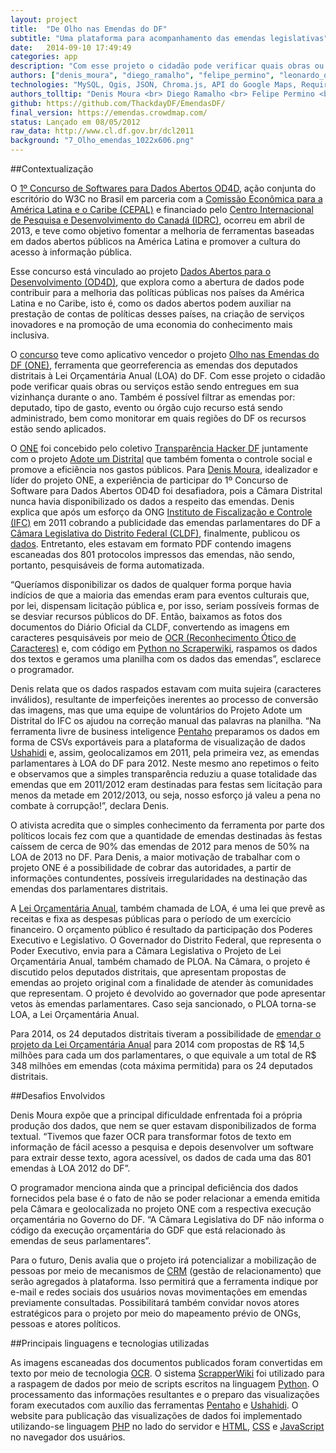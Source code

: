 ```yaml
---
layout: project
title:  "De Olho nas Emendas do DF"
subtitle: "Uma plataforma para acompanhamento das emendas legislativas"
date:   2014-09-10 17:49:49
categories: app
description: "Com esse projeto o cidadão pode verificar quais obras ou serviços estão sendo entregues em sua vizinhança durante o ano."
authors: ["denis_moura", "diego_ramalho", "felipe_permino", "leonardo_oliveira", "decko", "derushi_farias", "ricardo_poppi", "kai_mishima", "luis_silva", "marc_arnoldi"]
technologies: "MySQL, Qgis, JSON, Chroma.js, API do Google Maps, Require.js, Knockout"
authors_tolltip: "Denis Moura <br> Diego Ramalho <br> Felipe Permino <br> Leonardo Oliveira <br> André Filipe <br> Derushi Farias <br>	Ricardo Poppi <br> Kai Mishima <br> Luiz Carlos Silva <br> Marc Arnoldi"
github: https://github.com/ThackdayDF/EmendasDF/
final_version: https://emendas.crowdmap.com/
status: Lançado em 08/05/2012
raw_data: http://www.cl.df.gov.br/dcl2011
background: "7_Olho_emendas_1022x606.png"
---
```


##Contextualização

O [1º Concurso de Softwares para Dados Abertos OD4D](http://www.od4d.org/2013/06/26/resultado-do-1o-concurso-de-softwares-para-dados-abertos-od4d/), ação conjunta do escritório do W3C no Brasil em parceria com a [Comissão Econômica para a América Latina e o Caribe (CEPAL)](http://www.cepal.org/) e financiado pelo [Centro Internacional de Pesquisa e Desenvolvimento do Canadá (IDRC)](http://www.idrc.ca/EN/Pages/default.aspx), ocorreu em abril de 2013, e teve como objetivo fomentar a melhoria de ferramentas baseadas em dados abertos públicos na América Latina e promover a cultura do acesso à informação pública.

Esse concurso está vinculado ao projeto [Dados Abertos para o Desenvolvimento (OD4D)](http://www.od4d.org/), que explora como a abertura de dados pode contribuir para a melhoria das políticas públicas nos países da América Latina e no Caribe, isto é, como os dados abertos podem auxiliar na prestação de contas de políticas desses países, na criação de serviços inovadores e na promoção de uma economia do conhecimento mais inclusiva.

O [concurso](http://www.od4d.org/wp-content/uploads/2013/04/Concurso_de_Software1.pdf) teve como aplicativo vencedor o projeto [Olho nas Emendas do DF (ONE)](https://emendas.crowdmap.com/), ferramenta que georreferencia as emendas dos deputados distritais à Lei Orçamentária Anual (LOA) do DF. Com esse projeto o cidadão pode verificar quais obras ou serviços estão sendo entregues em sua vizinhança durante o ano. Também é possível filtrar as emendas por: deputado, tipo de gasto, evento ou órgão cujo recurso está sendo administrado, bem como monitorar em quais regiões do DF os recursos estão sendo aplicados.

O [ONE](https://github.com/ThackdayDF/EmendasDF/) foi concebido pelo coletivo [Transparência Hacker DF](http://thackdaydf.com.br/) juntamente com o projeto [Adote um Distrital](http://www.adoteumdistrital.org.br/) que também fomenta o controle social e promove a eficiência nos gastos públicos. Para [Denis Moura](https://github.com/Demoulidor), idealizador e líder do projeto ONE, a experiência de participar do 1º Concurso de Software para Dados Abertos OD4D foi desafiadora, pois a Câmara Distrital nunca havia disponibilizado os dados a respeito das emendas. Denis explica que após um esforço da ONG [Instituto de Fiscalização e Controle (IFC)](http://www.adoteummunicipio.org.br/novo/) em 2011 cobrando a publicidade das emendas parlamentares do DF a [Câmara Legislativa do Distrito Federal (CLDF)](http://www.cl.df.gov.br/), finalmente, publicou os [dados](http://www.cl.df.gov.br/dcl2011). Entretanto, eles estavam em formato PDF contendo imagens escaneadas dos 801 protocolos impressos das emendas, não sendo, portanto, pesquisáveis de forma automatizada.

“Queríamos disponibilizar os dados de qualquer forma porque havia indícios de que a maioria das emendas eram para eventos culturais que, por lei, dispensam licitação pública e, por isso, seriam possíveis formas de se desviar recursos públicos do DF. Então, baixamos as fotos dos documentos do Diário Oficial da CLDF, convertendo as imagens em caracteres pesquisáveis por meio de [OCR (Reconhecimento Ótico de Caracteres)](http://pt.wikipedia.org/wiki/Reconhecimento_ótico_de_caracteres) e, com código em [Python no Scraperwiki](https://classic.scraperwiki.com/scrapers/raspador_de_texto_das_emendas_parlamentares_do_df_/), raspamos os dados dos textos e geramos uma planilha com os dados das emendas”, esclarece o programador.

Denis relata que os dados raspados estavam com muita sujeira (caracteres inválidos), resultante de imperfeições inerentes ao processo de conversão das imagens, mas que uma equipe de voluntários do Projeto Adote um Distrital do IFC os ajudou na correção manual das palavras na planilha. “Na ferramenta livre de business inteligence [Pentaho](http://www.pentaho.com/) preparamos os dados em forma de CSVs exportáveis para a plataforma de visualização de dados [Ushahidi](http://www.ushahidi.com/) e, assim, geolocalizamos em 2011, pela primeira vez, as emendas parlamentares à LOA do DF para 2012. Neste mesmo ano repetimos o feito e observamos que a simples transparência reduziu a quase totalidade das emendas que em 2011/2012 eram destinadas para festas sem licitação para menos da metade em 2012/2013, ou seja, nosso esforço já valeu a pena no combate à corrupção!”, declara Denis.

O ativista acredita que o simples conhecimento da ferramenta por parte dos políticos locais fez com que a quantidade de emendas destinadas às festas caíssem de cerca de 90% das emendas de 2012 para menos de 50% na LOA de 2013 no DF. Para Denis, a maior motivação de trabalhar com o projeto ONE é a possibilidade de cobrar das autoridades, a partir de informações contundentes, possíveis irregularidades na destinação das emendas dos parlamentares distritais.


A [Lei Orçamentária Anual](http://www.orcamentocidadao.df.gov.br/orcamento.php), também chamada de LOA, é uma lei que prevê as receitas e fixa as despesas públicas para o período de um exercício financeiro. O orçamento público é resultado da participação dos Poderes Executivo e Legislativo. O Governador do Distrito Federal, que representa o Poder Executivo, envia para a Câmara Legislativa o Projeto de Lei Orçamentária Anual, também chamado de PLOA. Na Câmara, o projeto é discutido pelos deputados distritais, que apresentam propostas de emendas ao projeto original com a finalidade de atender às comunidades que representam. O projeto é devolvido ao governador que pode apresentar vetos às emendas parlamentares. Caso seja sancionado, o PLOA torna-se LOA, a Lei Orçamentária Anual.

Para 2014, os 24 deputados distritais tiveram a possibilidade de [emendar o projeto da Lei Orçamentária Anual](http://www.adoteumdistrital.org.br/_adote_vis.php?acao=visualizarnoticias&id_noticias=55) para 2014 com propostas de R$ 14,5 milhões para cada um dos parlamentares, o que equivale a um total de R$ 348 milhões em emendas (cota máxima permitida) para os 24 deputados distritais.

##Desafios Envolvidos

Denis Moura expõe que a principal dificuldade enfrentada foi a própria produção dos dados, que nem se quer estavam disponibilizados de forma textual. “Tivemos que fazer OCR para transformar fotos de texto em informação de fácil acesso a pesquisa e depois desenvolver um software para extrair desse texto, agora acessível, os dados de cada uma das 801 emendas à LOA 2012 do DF”.

O programador menciona ainda que a principal deficiência dos dados fornecidos pela base é o fato de não se poder relacionar a emenda emitida pela Câmara e geolocalizada no projeto ONE com a respectiva execução orçamentária no Governo do DF. “A Câmara Legislativa do DF não informa o código da execução orçamentária do GDF que está relacionado às emendas de seus parlamentares”.

Para o futuro, Denis avalia que o projeto irá potencializar a mobilização de pessoas por meio de mecanismos de [CRM](http://pt.wikipedia.org/wiki/CRM) (gestão de relacionamento) que serão agregados à plataforma. Isso permitirá que a ferramenta indique por e-mail e redes sociais dos usuários novas movimentações em emendas previamente consultadas. Possibilitará também convidar novos atores estratégicos para o projeto por meio do mapeamento prévio de ONGs, pessoas e atores políticos.

##Principais linguagens e tecnologias utilizadas

As imagens escaneadas dos documentos publicados foram convertidas em texto por meio de tecnologia [OCR](http://pt.wikipedia.org/wiki/Reconhecimento_ótico_de_caracteres). O sistema [ScrapperWiki](https://blog.scraperwiki.com/) foi utilizado para a raspagem de dados por meio de scripts escritos na linguagem [Python](http://www.python.org.br). O processamento das informações resultantes e o preparo das visualizações foram executados com auxílio das ferramentas [Pentaho](http://www.pentaho.com/) e [Ushahidi](http://www.ushahidi.com/). O website para publicação das visualizações de dados foi implementado utilizando-se linguagem [PHP](http://php.net/) no lado do servidor e [HTML](http://dev.w3.org/html5/html-author/), [CSS](http://www.w3.org/Style/CSS/Overview.en.html) e [JavaScript](http://www.crockford.com/javascript/javascript.html) no navegador dos usuários.


